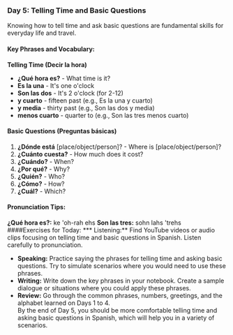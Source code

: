 ### Day 5: Telling Time and Basic Questions
Knowing how to tell time and ask basic questions are fundamental skills for everyday life and travel.

#### Key Phrases and Vocabulary:
**Telling Time (Decir la hora)**

* **¿Qué hora es?** - What time is it?
* **Es la una** - It's one o'clock
* **Son las dos** - It's 2 o'clock (for 2-12)
* **y cuarto** - fifteen past (e.g., Es la una y cuarto)
* **y media** - thirty past (e.g., Son las dos y media)
* **menos cuarto** - quarter to (e.g., Son las tres menos cuarto)
#### Basic Questions (Preguntas básicas)

1. **¿Dónde está** [place/object/person]? - Where is [place/object/person]?
2. **¿Cuánto cuesta?** - How much does it cost?
3. **¿Cuándo?** - When?
4. **¿Por qué?** - Why?
5. **¿Quién?** - Who?
6. **¿Cómo?** - How?
7. **¿Cuál?** - Which?  
#### Pronunciation Tips:
**¿Qué hora es?:** ke 'oh-rah ehs
**Son las tres:** sohn lahs 'trehs  
####Exercises for Today:
*** Listening:** Find YouTube videos or audio clips focusing on telling time and basic questions in Spanish. Listen carefully to pronunciation.
* **Speaking:** Practice saying the phrases for telling time and asking basic questions. Try to simulate scenarios where you would need to use these phrases.
* **Writing:** Write down the key phrases in your notebook. Create a sample dialogue or situations where you could apply these phrases.
* **Review:** Go through the common phrases, numbers, greetings, and the alphabet learned on Days 1 to 4.    
By the end of Day 5, you should be more comfortable telling time and asking basic questions in Spanish, which will help you in a variety of scenarios.